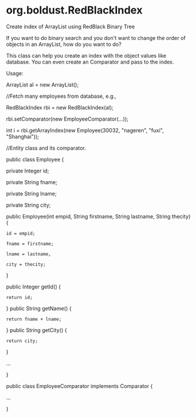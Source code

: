 org.boldust.RedBlackIndex
=========================

Create index of ArrayList using RedBlack Binary Tree

If you want to do binary search and you don't want to change the order of objects in an ArrayList, how do you want to do? 

This class can help you create an index with the object values like database. You can even create an Comparator and pass to the index.

Usage:

ArrayList<Employee> al = new ArrayList();

//Fetch many employees from database, e.g.,

RedBlackIndex rbi = new RedBlackIndex(al);

rbi.setComparator(new EmployeeComparator(...));

int i = rbi.getArrayIndex(new Employee(30032, "nageren", "fuxi", "Shanghai"));


//Entity class and its comparator.

public class Employee {

  private Integer id;
  
  private String fname;
  
  
  private String lname;
  
  private String city;

  public Employee(int empid, String firstname, String lastname, String thecity) {
  
    id = empid;
  
    fname = firstname;
  
    lname = lastname,
  
    city = thecity;
    
  }
  
  public Integer getId() {
  
    return id;
    
  }
  public String getName() {
  
    return fname + lname;
    
  }
  public String getCity() {
  
    return city;
    
  }
  
  ...
  
}

public class EmployeeComparator implements Comparator {

  ...

}

